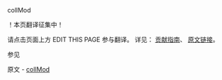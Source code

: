  collMod

 ！本页翻译征集中！

请点击页面上方 EDIT THIS PAGE 参与翻译。
详见：
[贡献指南]( https://github.com/whaleal/MongoDB-Manual-zh/blob/master/CONTRIBUTING.md )、
[原文链接](  https://docs.mongodb.com/manual/reference/command/collMod/  )。

 参见

原文 - [collMod]( https://docs.mongodb.com/manual/reference/command/collMod/ )

